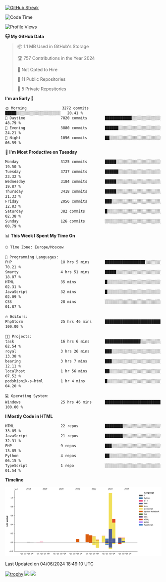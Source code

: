 [![GitHub Streak](https://github-readme-streak-stats.herokuapp.com/?user=yogik10)](https://git.io/streak-stats)
<!--START_SECTION:waka-->
![Code Time](http://img.shields.io/badge/Code%20Time-577%20hrs%2034%20mins-blue)

![Profile Views](http://img.shields.io/badge/Profile%20Views-0-blue)

**🐱 My GitHub Data** 

> 📦 1.1 MB Used in GitHub's Storage 
 > 
> 🏆 757 Contributions in the Year 2024
 > 
> 🚫 Not Opted to Hire
 > 
> 📜 11 Public Repositories 
 > 
> 🔑 5 Private Repositories 
 > 
**I'm an Early 🐤** 

```text
🌞 Morning                3272 commits        █████░░░░░░░░░░░░░░░░░░░░   20.41 % 
🌆 Daytime                7820 commits        ████████████░░░░░░░░░░░░░   48.79 % 
🌃 Evening                3880 commits        ██████░░░░░░░░░░░░░░░░░░░   24.21 % 
🌙 Night                  1056 commits        ██░░░░░░░░░░░░░░░░░░░░░░░   06.59 % 
```
📅 **I'm Most Productive on Tuesday** 

```text
Monday                   3125 commits        █████░░░░░░░░░░░░░░░░░░░░   19.50 % 
Tuesday                  3737 commits        ██████░░░░░░░░░░░░░░░░░░░   23.32 % 
Wednesday                3184 commits        █████░░░░░░░░░░░░░░░░░░░░   19.87 % 
Thursday                 3418 commits        █████░░░░░░░░░░░░░░░░░░░░   21.33 % 
Friday                   2056 commits        ███░░░░░░░░░░░░░░░░░░░░░░   12.83 % 
Saturday                 382 commits         █░░░░░░░░░░░░░░░░░░░░░░░░   02.38 % 
Sunday                   126 commits         ░░░░░░░░░░░░░░░░░░░░░░░░░   00.79 % 
```


📊 **This Week I Spent My Time On** 

```text
🕑︎ Time Zone: Europe/Moscow

💬 Programming Languages: 
PHP                      18 hrs 5 mins       ██████████████████░░░░░░░   70.21 % 
Smarty                   4 hrs 51 mins       █████░░░░░░░░░░░░░░░░░░░░   18.87 % 
HTML                     35 mins             █░░░░░░░░░░░░░░░░░░░░░░░░   02.31 % 
JavaScript               32 mins             █░░░░░░░░░░░░░░░░░░░░░░░░   02.09 % 
CSS                      28 mins             ░░░░░░░░░░░░░░░░░░░░░░░░░   01.87 % 

🔥 Editors: 
PhpStorm                 25 hrs 46 mins      █████████████████████████   100.00 % 

🐱‍💻 Projects: 
task                     16 hrs 6 mins       ████████████████░░░░░░░░░   62.54 % 
royal                    3 hrs 26 mins       ███░░░░░░░░░░░░░░░░░░░░░░   13.38 % 
bearing                  3 hrs 7 mins        ███░░░░░░░░░░░░░░░░░░░░░░   12.11 % 
localhost                1 hr 56 mins        ██░░░░░░░░░░░░░░░░░░░░░░░   07.52 % 
podshipnik-s-html        1 hr 4 mins         █░░░░░░░░░░░░░░░░░░░░░░░░   04.20 % 

💻 Operating System: 
Windows                  25 hrs 46 mins      █████████████████████████   100.00 % 
```

**I Mostly Code in HTML** 

```text
HTML                     22 repos            ████████░░░░░░░░░░░░░░░░░   33.85 % 
JavaScript               21 repos            ████████░░░░░░░░░░░░░░░░░   32.31 % 
PHP                      9 repos             ███░░░░░░░░░░░░░░░░░░░░░░   13.85 % 
Python                   4 repos             ██░░░░░░░░░░░░░░░░░░░░░░░   06.15 % 
TypeScript               1 repo              ░░░░░░░░░░░░░░░░░░░░░░░░░   01.54 % 
```



**Timeline**

![Lines of Code chart](https://raw.githubusercontent.com/Yogik10/Yogik10/main/assets/bar_graph.png)


 Last Updated on 04/06/2024 18:49:10 UTC
<!--END_SECTION:waka-->
[![trophy](https://github-profile-trophy.vercel.app/?username=yogik10)](https://github.com/ryo-ma/github-profile-trophy)
![](https://github-profile-summary-cards.vercel.app/api/cards/profile-details?username=yogik10&theme=solarized_dark)
![](https://github-profile-summary-cards.vercel.app/api/cards/most-commit-language?username=yogik10&theme=solarized_dark)


